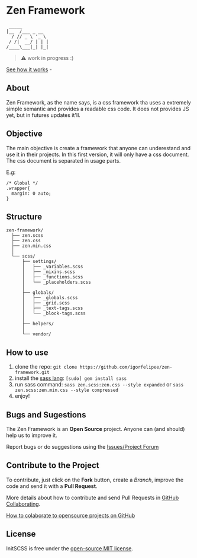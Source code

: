 # Zen Framework


```
 _____
|__  /___ _ __
  / // _ \ '_ \
 / /|  __/ | | |
/____\___|_| |_|

```

> :warning: work in progress :)

[See how it works](http://igorfelipee.github.io/zen-framework) -

## About

Zen Framework, as the name says, is a css framework tha uses a extremely simple semantic and provides a readable css code. It does not provides JS yet, but in futures updates it'll.

## Objective

The main objective is create a framework that anyone can underestand and use it in their projects. In this first version, it will only have a css document.
The css document is separated in usage parts.

E.g:

```
/* Global */
.wrapper{
  margin: 0 auto;
}
```

## Structure

```
zen-framework/
  ├── zen.scss
  ├── zen.css
  ├── zen.min.css
  │
  └── scss/
      ├── settings/
      │   ├── _variables.scss
      │   ├── _mixins.scss
      │   ├── _functions.scss
      │   └── _placeholders.scss
      │
      ├── globals/
      │   ├── _globals.scss
      │   ├── _grid.scss
      │   ├── _text-tags.scss
      │   └── _block-tags.scss
      │
      ├── helpers/
      │
      └── vendor/
```

## How to use

1. clone the repo: `git clone https://github.com/igorfelipee/zen-framework.git`
2. install the [sass lang](http://sass-lang.com/): `[sudo] gem install sass`
3. run sass command: `sass zen.scss:zen.css --style expanded` or `sass zen.scss:zen.min.css --style compressed`
4. enjoy!

## Bugs and Sugestions

The Zen Framework is an **Open Source** project. Anyone can (and should) help us to improve it.

Report bugs or do suggestions using the [Issues/Project Forum](https://github.com/zen-team/zen-framework/issues)

## Contribute to the Project

To contribute, just click on the **Fork** button, create a *Branch*, improve the code and send it with a **Pull Request**.

More details about how to contribute and send Pull Requests in [GitHub Collaborating](https://help.github.com/categories/63/articles).

[How to colaborate to opensource projects on GitHub](http://www.youtube.com/watch?v=H3olaBo83As)

## License

InitSCSS is free under the [open-source MIT license](/LICENSE).
